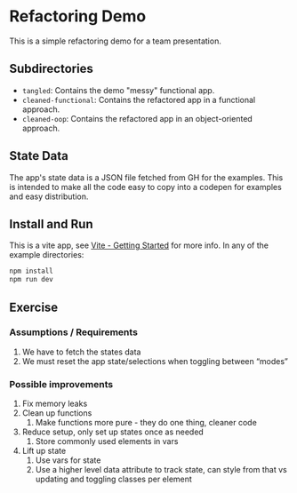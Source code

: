 # Refactoring Demo

This is a simple refactoring demo for a team presentation.

## Subdirectories

- `tangled`: Contains the demo "messy" functional app.
- `cleaned-functional`: Contains the refactored app in a functional approach.
- `cleaned-oop`: Contains the refactored app in an object-oriented approach.

## State Data

The app's state data is a JSON file fetched from GH for the examples. This is intended to make all the code easy to copy into a codepen for examples and easy distribution.

## Install and Run

This is a vite app, see [Vite - Getting Started](https://vite.dev/guide/) for more info. In any of the example directories:

```bash
npm install
npm run dev
```

## Exercise

### Assumptions / Requirements

1. We have to fetch the states data
2. We must reset the app state/selections when toggling between “modes”

### Possible improvements

1. Fix memory leaks
2. Clean up functions
   1. Make functions more pure - they do one thing, cleaner code
3. Reduce setup, only set up states once as needed
   1. Store commonly used elements in vars
4. Lift up state
   1. Use vars for state
   2. Use a higher level data attribute to track state, can style from that vs updating and toggling classes per element
